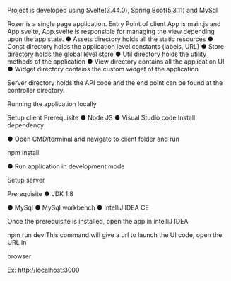 Project is developed using Svelte(3.44.0), Spring Boot(5.3.11) and MySql

Rozer is a single page application.
Entry Point of client App is main.js and App.svelte, App.svelte is responsible
for managing the view depending upon the app state.
● Assets directory holds all the static resources
● Const directory holds the application level constants (labels, URL)
● Store directory holds the global level store
● Util directory holds the utility methods of the application
● View directory contains all the application UI
● Widget directory contains the custom widget of the application

Server directory holds the API code and the end point can be found at the
controller directory.

Running the application locally

Setup client
Prerequisite
● Node JS
● Visual Studio code
Install dependency

● Open CMD/terminal and navigate to client folder and run

npm install

● Run application in development mode

Setup server

Prerequisite
● JDK 1.8

● MySql
● MySql workbench
● IntelliJ IDEA CE

Once the prerequisite is installed, open the app in intelliJ IDEA

npm run dev
This command will give a url to launch the UI code, open the URL in

browser

Ex: http://localhost:3000
